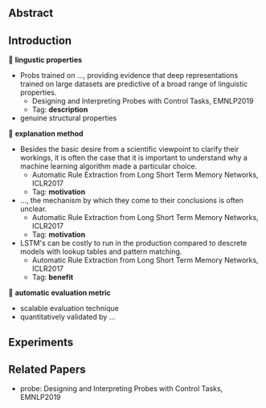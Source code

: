 ## Abstract

## Introduction

&#x1F4D8;  **lingustic properties**

+ Probs trained on ..., providing evidence that deep representations trained on large datasets are predictive of a broad range of linguistic properties.
  + Designing and Interpreting Probes with Control Tasks, EMNLP2019
  + Tag: **description**
+ genuine structural properties

&#x1F4D8; **explanation method**

+ Besides the basic desire from a scientific viewpoint to clarify their workings, it is often the case that it is important to understand why a machine learning algorithm made a particular choice.
  + Automatic Rule Extraction from Long Short Term Memory Networks, ICLR2017
  + Tag: **motivation**
+ ..., the mechanism by which they come to their conclusions is often unclear.
  + Automatic Rule Extraction from Long Short Term Memory Networks, ICLR2017
  + Tag: **motivation**
+ LSTM's can be costly to run in the production compared to descrete models with lookup tables and pattern matching.
  + Automatic Rule Extraction from Long Short Term Memory Networks, ICLR2017
  + Tag: **benefit**

&#x1F4D8; **automatic evaluation metric**

+ scalable evaluation technique
+ quantitatively validated by ...






## Experiments


## Related Papers

+ probe: Designing and Interpreting Probes with Control Tasks, EMNLP2019
